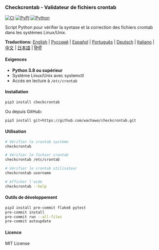 ### Checkcrontab - Validateur de fichiers crontab

[![CI](https://github.com/wachawo/checkcrontab/actions/workflows/ci.yml/badge.svg)](https://github.com/wachawo/checkcrontab/actions/workflows/ci.yml)
[![PyPI](https://img.shields.io/pypi/v/checkcrontab.svg)](https://pypi.org/project/checkcrontab/)
[![Python](https://img.shields.io/pypi/pyversions/checkcrontab.svg)](https://pypi.org/project/checkcrontab/)

Script Python pour vérifier la syntaxe et la correction des fichiers crontab dans les systèmes Linux/Unix.

**Traductions:** [English](https://github.com/wachawo/checkcrontab/blob/main/README.md) | [Русский](https://github.com/wachawo/checkcrontab/blob/main/docs/README_RU.md) | [Español](https://github.com/wachawo/checkcrontab/blob/main/docs/README_ES.md) | [Português](https://github.com/wachawo/checkcrontab/blob/main/docs/README_PT.md) | [Deutsch](https://github.com/wachawo/checkcrontab/blob/main/docs/README_DE.md) | [Italiano](https://github.com/wachawo/checkcrontab/blob/main/docs/README_IT.md) | [中文](https://github.com/wachawo/checkcrontab/blob/main/docs/README_ZH.md) | [日本語](https://github.com/wachawo/checkcrontab/blob/main/docs/README_JA.md) | [हिन्दी](https://github.com/wachawo/checkcrontab/blob/main/docs/README_HI.md)

#### Exigences

- **Python 3.8 ou supérieur**
- Système Linux/Unix avec systemctl
- Accès en lecture à `/etc/crontab`

#### Installation

```bash
pip3 install checkcrontab
```

Ou depuis GitHub:

```bash
pip3 install git+https://github.com/wachawo/checkcrontab.git
```

#### Utilisation

```bash
# Vérifier le crontab système
checkcrontab

# Vérifier le fichier crontab
checkcrontab /etc/crontab

# Vérifier le crontab utilisateur
checkcrontab username

# Afficher l'aide
checkcrontab --help
```

#### Outils de développement

```bash
pip3 install pre-commit flake8 pytest
pre-commit install
pre-commit run --all-files
pre-commit autoupdate
```

#### Licence

MIT License
